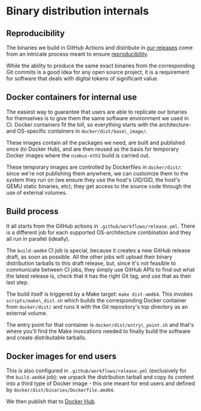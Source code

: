 # Binary distribution internals

## Reproducibility

The binaries we build in GitHub Actions and distribute in [our releases](https://github.com/status-im/nimbus-eth2/releases) come
from an intricate process meant to ensure [reproducibility](https://reproducible-builds.org/).

While the ability to produce the same exact binaries from the corresponding Git
commits is a good idea for any open source project, it is a requirement
for software that deals with digital tokens of significant value.

## Docker containers for internal use

The easiest way to guarantee that users are able to replicate 
our binaries for themselves is to give them the same software environment we used in CI. Docker
containers fit the bill, so everything starts with the architecture- and
OS-specific containers in `docker/dist/base\_image/`.

These images contain all the packages we need, are built and published once (to
Docker Hub), and are then reused as the basis for temporary Docker
images where the `nimbus-eth2` build is carried out.

These temporary images are controlled by Dockerfiles in `docker/dist/`:
since we're not publishing them anywhere, we can customize them to the system
they run on (we ensure they use the host's UID/GID, the host's QEMU static
binaries, etc); they get access to the source code through the use of external volumes.

## Build process

It all starts from the GitHub actions in `.github/workflows/release.yml`. There
is a different job for each supported OS-architecture combination and they all
run in parallel (ideally).

The `build-amd64` CI job is special, because it creates a new
GitHub release draft, as soon as possible. All the other jobs will upload their
binary distribution tarballs to this draft release, but, since it's not feasible
to communicate between CI jobs, they simply use GitHub APIs to find out what
the latest release is, check that it has the right Git tag, and use that as their
last step.

The build itself is triggered by a Make target: `make dist-amd64`. This invokes
`scripts/make\_dist.sh` which builds the corresponding Docker container from
`docker/dist/` and runs it with the Git repository's top directory as an external
volume.

The entry point for that container is `docker/dist/entry\_point.sh` and that's
where you'll find the Make invocations needed to finally build the software and
create distributable tarballs.

## Docker images for end users

This is also configured in `.github/workflows/release.yml` (exclusively for the `build-amd64` job):  we unpack the distribution tarball and copy its content into a third type of Docker image - this one meant for end users and defined by `docker/dist/binaries/Dockerfile.amd64`.

We then publish that to [Docker Hub](https://hub.docker.com/r/statusim/nimbus-eth2).

